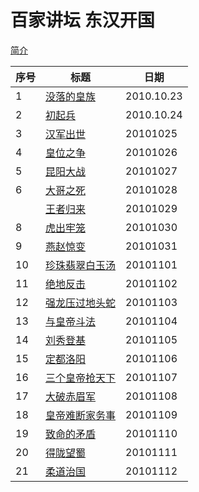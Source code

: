 # 百家讲坛 东汉开国

[简介](http://tv.cctv.com/2012/12/15/VIDA1355519273340771.shtml)

| 序号 | 标题                                                         | 日期       |
| ---- | ------------------------------------------------------------ | ---------- |
| 1    | [没落的皇族](https://tv.cctv.com/2010/10/23/VIDE1355519295431622.shtml) | 2010.10.23 |
| 2    | [初起兵](https://tv.cctv.com/2010/10/24/VIDE1355519302191682.shtml) | 2010.10.24 |
| 3    | [汉军出世](https://tv.cctv.com/2010/10/25/VIDE1355519294622612.shtml) | 20101025   |
| 4    | [皇位之争](https://tv.cctv.com/2010/10/26/VIDE1355519296992642.shtml) | 20101026   |
| 5    | [昆阳大战](https://tv.cctv.com/2010/10/27/VIDE1355519290718562.shtml) | 20101027   |
| 6    | [大哥之死](https://tv.cctv.com/2010/10/28/VIDE1355519285521896.shtml) | 20101028   |
|      | [王者归来](https://tv.cctv.com/2010/10/29/VIDE1355519293097592.shtml) | 20101029   |
| 8    | [虎出牢笼](https://tv.cctv.com/2010/11/01/VIDE1355519297772652.shtml) | 20101030   |
| 9    | [燕赵惊变](https://tv.cctv.com/2010/11/01/VIDE1355519288450966.shtml) | 20101031   |
| 10   | [珍珠翡翠白玉汤](https://tv.cctv.com/2010/11/02/VIDE1355519292340582.shtml) | 20101101   |
| 11   | [绝地反击](https://tv.cctv.com/2010/11/02/VIDE1355519289956552.shtml) | 20101102   |
| 12   | [强龙压过地头蛇](https://tv.cctv.com/2010/11/03/VIDE1355519293901602.shtml) | 20101103   |
| 13   | [与皇帝斗法](https://tv.cctv.com/2010/11/04/VIDE1355519305282722.shtml) | 20101104   |
| 14   | [刘秀登基](https://tv.cctv.com/2010/11/05/VIDE1355519289239986.shtml) | 20101105   |
| 15   | [定都洛阳](https://tv.cctv.com/2010/11/06/VIDE1355519303803702.shtml) | 20101106   |
| 16   | [三个皇帝抢天下](https://tv.cctv.com/2010/11/07/VIDE1355519296197632.shtml) | 20101107   |
| 17   | [大破赤眉军](https://tv.cctv.com/2010/11/08/VIDE1355519298531662.shtml) | 20101108   |
| 18   | [皇帝难断家务事](https://tv.cctv.com/2010/11/09/VIDE1355519304514712.shtml) | 20101109   |
| 19   | [致命的矛盾](https://tv.cctv.com/2010/11/10/VIDE1355519301439672.shtml) | 20101110   |
| 20   | [得陇望蜀](https://tv.cctv.com/2010/11/11/VIDE1355519303005692.shtml) | 20101111   |
| 21   | [柔道治国](https://tv.cctv.com/2010/11/12/VIDE1355519291524572.shtml) | 20101112   |

